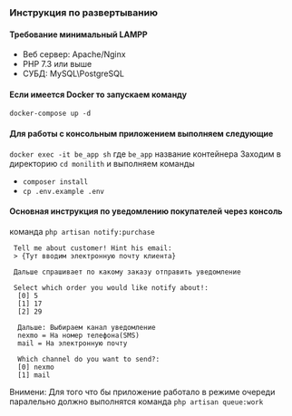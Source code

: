 ### Инструкция по развертыванию

#### Требование минимальный LAMPP
- Веб сервер: Apache/Nginx
- PHP 7.3 или выше
- СУБД: MySQL\PostgreSQL

#### Если имеется Docker то запускаем команду
`docker-compose up -d`

#### Для работы с консольным приложением выполняем следующие 
`docker exec -it be_app sh` где `be_app` название контейнера
Заходим в директорию `cd monilith` и выполняем команды
- `composer install`
- `cp .env.example .env`

#### Основная инструкция по уведомлению покупателей через консоль
команда `php artisan notify:purchase`
```
 Tell me about customer! Hint his email:
 > {Тут вводим электронную почту клиента}
 
 Дальше спрашивает по какому заказу отправить уведомление
 
 Select which order you would like notify about!:
  [0] 5
  [1] 17
  [2] 29
  
  Дальше: Выбираем канал уведомление 
  nexmo = На номер телефона(SMS)
  mail = На электронную почту 
  
  Which channel do you want to send?:
  [0] nexmo
  [1] mail
```


Внимени: Для того что бы приложение работало в режиме очереди паралельно должно выполнятся команда
`php artisan queue:work`
